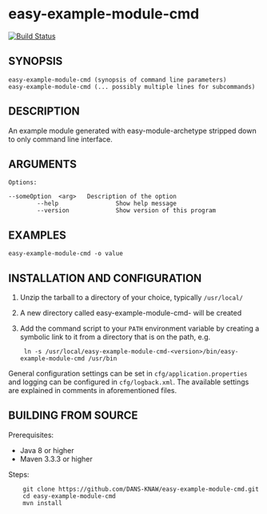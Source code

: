 easy-example-module-cmd
===========
[![Build Status](https://travis-ci.org/DANS-KNAW/easy-example-module-cmd.png?branch=master)](https://travis-ci.org/DANS-KNAW/easy-example-module-cmd)

<!-- Remove this comment and extend the descriptions below -->


SYNOPSIS
--------

    easy-example-module-cmd (synopsis of command line parameters)
    easy-example-module-cmd (... possibly multiple lines for subcommands)


DESCRIPTION
-----------

An example module generated with easy-module-archetype stripped down to only command line interface.


ARGUMENTS
---------

    Options:

    --someOption  <arg>   Description of the option
            --help                Show help message
            --version             Show version of this program

EXAMPLES
--------

    easy-example-module-cmd -o value


INSTALLATION AND CONFIGURATION
------------------------------


1. Unzip the tarball to a directory of your choice, typically `/usr/local/`
2. A new directory called easy-example-module-cmd-<version> will be created
3. Add the command script to your `PATH` environment variable by creating a symbolic link to it from a directory that is
   on the path, e.g. 
   
        ln -s /usr/local/easy-example-module-cmd-<version>/bin/easy-example-module-cmd /usr/bin



General configuration settings can be set in `cfg/application.properties` and logging can be configured
in `cfg/logback.xml`. The available settings are explained in comments in aforementioned files.


BUILDING FROM SOURCE
--------------------

Prerequisites:

* Java 8 or higher
* Maven 3.3.3 or higher

Steps:

        git clone https://github.com/DANS-KNAW/easy-example-module-cmd.git
        cd easy-example-module-cmd
        mvn install
